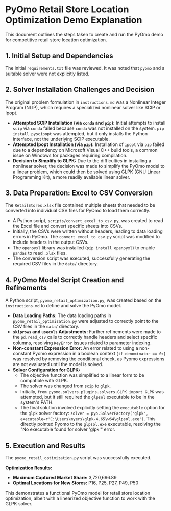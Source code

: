 # PyOmo Retail Store Location Optimization Demo Explanation

This document outlines the steps taken to create and run the PyOmo demo for competitive retail store location optimization.

## 1. Initial Setup and Dependencies

The initial `requirements.txt` file was reviewed. It was noted that `pyomo` and a suitable solver were not explicitly listed.

## 2. Solver Installation Challenges and Decision

The original problem formulation in `instructions.md` was a Nonlinear Integer Program (NLIP), which requires a specialized nonlinear solver like SCIP or Ipopt.

*   **Attempted SCIP Installation (via `conda` and `pip`):** Initial attempts to install `scip` via `conda` failed because `conda` was not installed on the system. `pip install pyscipopt` was attempted, but it only installs the Python interface, not the underlying SCIP executable.
*   **Attempted Ipopt Installation (via `pip`):** Installation of `ipopt` via `pip` failed due to a dependency on Microsoft Visual C++ build tools, a common issue on Windows for packages requiring compilation.
*   **Decision to Simplify to GLPK:** Due to the difficulties in installing a nonlinear solver, the decision was made to simplify the PyOmo model to a linear problem, which could then be solved using GLPK (GNU Linear Programming Kit), a more readily available linear solver.

## 3. Data Preparation: Excel to CSV Conversion

The `RetailStores.xlsx` file contained multiple sheets that needed to be converted into individual CSV files for PyOmo to load them correctly.

*   A Python script, `scripts/convert_excel_to_csv.py`, was created to read the Excel file and convert specific sheets into CSVs.
*   Initially, the CSVs were written without headers, leading to data loading errors in PyOmo. The `convert_excel_to_csv.py` script was modified to include headers in the output CSVs.
*   The `openpyxl` library was installed (`pip install openpyxl`) to enable `pandas` to read `.xlsx` files.
*   The conversion script was executed, successfully generating the required CSV files in the `data/` directory.

## 4. PyOmo Model Script Creation and Refinements

A Python script, `pyomo_retail_optimization.py`, was created based on the `instructions.md` to define and solve the PyOmo model.

*   **Data Loading Paths:** The data loading paths in `pyomo_retail_optimization.py` were adjusted to correctly point to the CSV files in the `data/` directory.
*   **`skiprows` and `usecols` Adjustments:** Further refinements were made to the `pd.read_csv` calls to correctly handle headers and select specific columns, resolving `KeyError` issues related to parameter indexing.
*   **Non-constant Expression Error:** An error related to using a non-constant Pyomo expression in a boolean context (`if denominator == 0:`) was resolved by removing the conditional check, as Pyomo expressions are not evaluated until the model is solved.
*   **Solver Configuration for GLPK:**
    *   The objective function was simplified to a linear form to be compatible with GLPK.
    *   The solver was changed from `scip` to `glpk`.
    *   Initially, `from pyomo.solvers.plugins.solvers.GLPK import GLPK` was attempted, but it still required the `glpsol` executable to be in the system's PATH.
    *   The final solution involved explicitly setting the `executable` option for the `glpk` solver factory: `solver = pyo.SolverFactory('glpk', executable=r'C:\Users\myers\glpk-4.65\w64\glpsol.exe')`. This directly pointed Pyomo to the `glpsol.exe` executable, resolving the "No executable found for solver 'glpk'" error.

## 5. Execution and Results

The `pyomo_retail_optimization.py` script was successfully executed.

**Optimization Results:**
*   **Maximum Captured Market Share:** 3,720,696.89
*   **Optimal Locations for New Stores:** P16, P25, P27, P49, P50

This demonstrates a functional PyOmo model for retail store location optimization, albeit with a linearized objective function to work with the GLPK solver.
